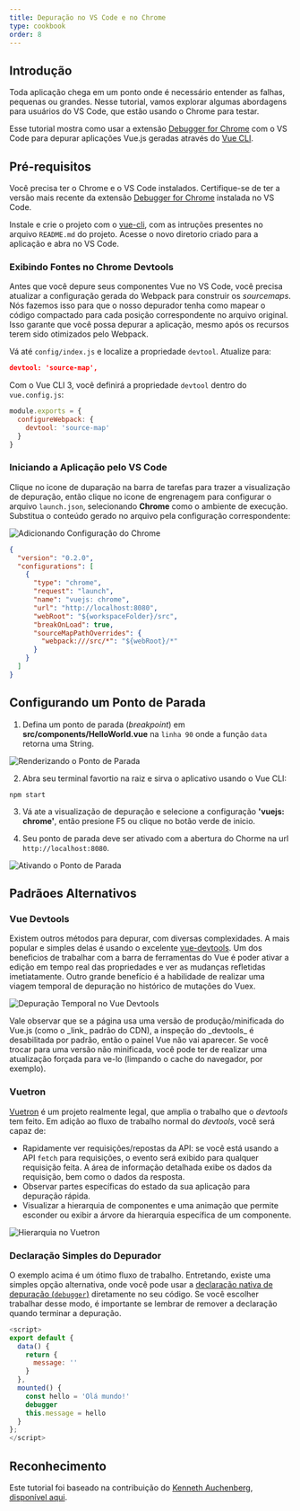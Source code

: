 ```yaml
---
title: Depuração no VS Code e no Chrome
type: cookbook
order: 8
---
```


## Introdução

Toda aplicação chega em um ponto onde é necessário entender as falhas, pequenas ou grandes. Nesse tutorial, vamos explorar algumas abordagens para usuários do VS Code, que estão usando o Chrome para testar. 

Esse tutorial mostra como usar a extensão [Debugger for Chrome](https://github.com/Microsoft/VSCode-chrome-debug) com o VS Code para depurar aplicações Vue.js geradas através do [Vue CLI](https://github.com/vuejs/vue-cli).

## Pré-requisitos

Você precisa ter o Chrome e o VS Code instalados. Certifique-se de ter a versão mais recente da extensão [Debugger for Chrome](https://marketplace.visualstudio.com/items?itemName=msjsdiag.debugger-for-chrome) instalada no VS Code.

Instale e crie o projeto com o [vue-cli](https://github.com/vuejs/vue-cli), com as intruções presentes no arquivo `README.md` do projeto. Acesse o novo diretorio criado para a aplicação e abra no VS Code.

### Exibindo Fontes no Chrome Devtools

Antes que você depure seus componentes Vue no VS Code, você precisa atualizar a configuração gerada do Webpack para construir os _sourcemaps_. Nós fazemos isso para que o nosso depurador tenha como mapear o código compactado para cada posição correspondente no arquivo original. Isso garante que você possa depurar a aplicação, mesmo após os recursos terem sido otimizados pelo Webpack.

Vá até `config/index.js` e localize a propriedade `devtool`. Atualize para:

```json
devtool: 'source-map',
```

Com o Vue CLI 3, você definirá a propriedade `devtool` dentro do `vue.config.js`:
```js
module.exports = {
  configureWebpack: {
    devtool: 'source-map'
  }
}
```

### Iniciando a Aplicação pelo VS Code

Clique no icone de duparação na barra de tarefas para trazer a visualização de depuração, então clique no icone de engrenagem para configurar o arquivo `launch.json`, selecionando **Chrome** como o ambiente de execução. Substitua o conteúdo gerado no arquivo pela configuração correspondente:

![Adicionando Configuração do Chrome](/images/config_add.png)

```json
{
  "version": "0.2.0",
  "configurations": [
    {
      "type": "chrome",
      "request": "launch",
      "name": "vuejs: chrome",
      "url": "http://localhost:8080",
      "webRoot": "${workspaceFolder}/src",
      "breakOnLoad": true,
      "sourceMapPathOverrides": {
        "webpack:///src/*": "${webRoot}/*"
      }
    }
  ]
}
```

## Configurando um Ponto de Parada

1.  Defina um ponto de parada (_breakpoint_) em **src/components/HelloWorld.vue** na `linha 90` onde a função `data` retorna uma String.

  ![Renderizando o Ponto de Parada](/images/breakpoint_set.png)

2.  Abra seu terminal favortio na raiz e sirva o aplicativo usando o Vue CLI:

  ```
  npm start
  ```

3.  Vá ate a visualização de depuração e selecione a configuração **'vuejs: chrome'**, então presione F5 ou clique no botão verde de inicio.

4.  Seu ponto de parada deve ser ativado com a abertura do Chorme na url `http://localhost:8080`.

  ![Ativando o Ponto de Parada](/images/breakpoint_hit.png)

## Padrãoes Alternativos

### Vue Devtools

Existem outros métodos para depurar, com diversas complexidades. A mais popular e simples delas é usando o excelente [vue-devtools](https://chrome.google.com/webstore/detail/vuejs-devtools/nhdogjmejiglipccpnnnanhbledajbpd). Um dos beneficios de trabalhar com a barra de ferramentas do Vue é poder ativar a edição em tempo real das propriedades e ver as mudanças refletidas imetiatamente. Outro grande benefício é a habilidade de realizar uma viagem temporal de depuração no histórico de mutações do Vuex.

![Depuração Temporal no Vue Devtools](/images/devtools-timetravel.gif)

<p class="tip">Vale observar que se a página usa uma versão de produção/minificada do Vue.js (como o _link_ padrão do CDN), a inspeção do _devtools_ é desabilitada por padrão, então o painel Vue não vai aparecer. Se você trocar para uma versão não minificada, você pode ter de realizar uma atualização forçada para ve-lo (limpando o cache do navegador, por exemplo).
</p>

### Vuetron

[Vuetron](http://vuetron.io/) é um projeto realmente legal, que amplia o trabalho que o _devtools_ tem feito. Em adição ao fluxo de trabalho normal do _devtools_, você será capaz de:

* Rapidamente ver requisições/repostas da API: se você está usando a API `fetch` para requisições, o evento será exibido para qualquer requisição feita. A área de informação detalhada exibe os dados da requisição, bem como o dados da resposta.
* Observar partes específicas do estado da sua aplicação para depuração rápida.
* Visualizar a hierarquia de componentes e uma animação que permite esconder ou exibir a árvore da hierarquia específica de um componente.

![Hierarquia no Vuetron](/images/vuetron-heirarchy.gif)

### Declaração Simples do Depurador

O exemplo acima é um ótimo fluxo de trabalho. Entretando, existe uma simples opção alternativa, onde você pode usar a [declaração nativa de depuração (`debugger`)](https://developer.mozilla.org/pt-BR/docs/Web/JavaScript/Reference/Statements/debugger) diretamente no seu código. Se você escolher trabalhar desse modo, é importante se lembrar de remover a declaração quando terminar a depuração.

```js
<script>
export default {
  data() {
    return {
      message: ''
    }
  },
  mounted() {
    const hello = 'Olá mundo!'
    debugger
    this.message = hello
  }
};
</script>
```

## Reconhecimento

Este tutorial foi baseado na contribuição do [Kenneth Auchenberg](https://twitter.com/auchenberg), [disponível aqui](https://github.com/Microsoft/VSCode-recipes/tree/master/vuejs-cli).
